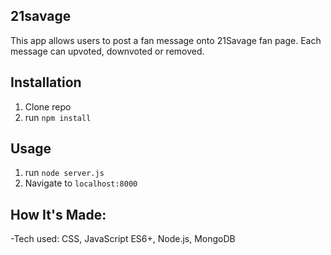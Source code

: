 ## 21savage

This app allows users to post a fan message onto 21Savage fan page. Each message can upvoted, downvoted or removed. 

## Installation

1. Clone repo
2. run `npm install`

## Usage

1. run `node server.js`
2. Navigate to `localhost:8000`

## How It's Made:
-Tech used: CSS, JavaScript ES6+, Node.js, MongoDB

